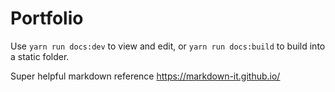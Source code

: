 # Portfolio

Use `yarn run docs:dev` to view and edit, or `yarn run docs:build` to build into a static folder.

Super helpful markdown reference https://markdown-it.github.io/